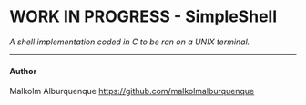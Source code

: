# WORK IN PROGRESS - SimpleShell


_A shell implementation coded in C to be ran on a UNIX terminal._ 

_________
#### Author
Malkolm Alburquenque https://github.com/malkolmalburquenque
